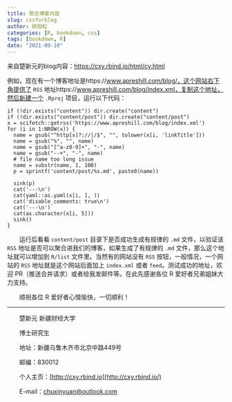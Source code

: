 ```yaml
---
title: 聚合博客内容
slug: cssforblog
author: 欧阳松
categories: [R, bookdown, css]
tags: [bookdown, R]
date: "2021-09-10"
---
```


来自楚新元的blog内容：<https://cxy.rbind.io/html/cy.html>

例如，现在有一个博客地址是https://www.apreshill.com/blog/，这个网站右下角提供了 `RSS` 地址https://www.apreshill.com/blog/index.xml，复制这个地址，然后新建一个 `.Rproj` 项目，运行以下代码：

    if (!dir.exists("content")) dir.create("content")
    if (!dir.exists("content/post")) dir.create("content/post")
    x = scifetch::getrss('https://www.apreshill.com/blog/index.xml')
    for (i in 1:NROW(x)) {
      name = gsub("^http[s]?://|/$", "", tolower(x[i, 'linkTitle']))
      name = gsub("%", "", name)
      name = gsub("[^a-z0-9]+", "-", name)
      name = gsub("--+", "-", name)
      # file name too long issue
      name = substr(name, 1, 100)
      p = sprintf('content/post/%s.md', paste0(name))
      
      sink(p)
      cat('---\n')
      cat(yaml::as.yaml(x[i, ], ))
      cat('disable_comments: true\n')
      cat('---\n')
      cat(as.character(x[i, 5]))
      sink()
    }

  运行后看看 `content/post` 目录下是否成功生成有规律的 `.md` 文件，以验证该 `RSS` 地址是否可以聚合进我们的博客，如果生成了有规律的 `.md` 文件，那么这个地址就可以增加到 `R/list` 文件里。当然有的网站没有 `RSS` 按钮，一般情况，一个网站的 `RSS` 地址就是这个网站后面加上 `index.xml` 或者 `feed`。测试成功的地址，欢迎 PR（推送合并请求）或者给我发邮件等。在此先感谢各位 R 爱好者兄弟姐妹大力支持。

  顺祝各位 R 爱好者心情愉快，一切顺利！

------------------------------------------------------------------------

  楚新元 新疆财经大学  

  博士研究生

  地址：新疆乌鲁木齐市北京中路449号

  邮编：830012

  个人主页：[http://cxy.rbind.io](http://cxy.rbind.io/)

  E-mail：[chuxinyuan\@outlook.com](mailto:chuxinyuan@outlook.com)
